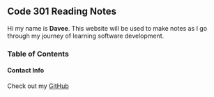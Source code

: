 ## Code 301 Reading Notes

Hi my name is **Davee**. This website will be used to make notes as I go through my journey of learning software development. 

### Table of Contents


#### Contact Info
Check out my [GitHub](https://github.com/daveeS987)
